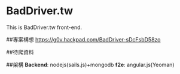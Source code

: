 BadDriver.tw
============

This is BadDriver.tw front-end. 


##專案構想
https://g0v.hackpad.com/BadDriver-sDcFsbD58zo

##待爬資料


##架構
__Backend__: nodejs(sails.js)+mongodb
__f2e__: angular.js(Yeoman)

